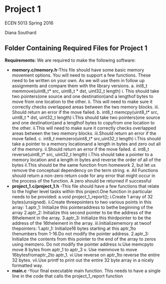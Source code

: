 # Project 1

ECEN 5013 Spring 2016

Diana Southard

## Folder Containing Required Files for Project 1

__Requirements:__
We are required to make the following software:
* **memory.c/memory.h**-This file should have some basic memory movement options. You will need to support a few functions. These need to be written on your own. As we will use them in follow up assignments and compare them with the library versions.
	a. int8\_t memmove(uint8\_t* src, uint8\_t * dst, uint32_t length)
		i. This should take two pointers(one source and one destination)and a lengthof bytes to move from one location to the other.
		ii. This will need to make sure it correctly checks overlapped areas between the two memory blocks.
		iii. Should return an error if the move failed.
	b. int8\_t memcpy(uint8\_t* src, uint8\_t * dst, uint32_t length)
		i.This should take two pointers(one source and one destination)and a lengthof bytes to copyfrom one location to the other.
		ii.This will need to make sure it correctly checks overlapped areas between the two memory blocks.
		iii.Should return an error if the move failed.
	c. int8\_t memzero(uint8\_t* src,uint32_t length)
		i.This should take a pointer to a memory locationand a length in bytes and zero out all of the memory.
		ii.Should return an error if the move failed.
	d. int8\_t reverse(uint8\_t* src, uint32_t length)
		i.This should take a pointer to a memory location and a length in bytes and reverse the order of all of the bytes
		ii.This should be the same function from homework 2, but let us remove the conceptual dependency on the term string. 
	e. All Functions should return a non-zero return code for any error that might occur in the process of the function. A zero should be returned if successful
* **project_1.c/project_1.h** -This file should have a few functions that relate to the higher level tasks within this project.One function in particular needs to be provided:
	a.void project\_1_report();
		i.Create 1 array of 32 bytes(unsigned).
		ii.Create threepointers to two various points in this array:
			1.aptr_1: Initialize this pointeraddress to bethe beginning of the array
			2.aptr_2: Initialize this second pointer to be the address of the 8thelement in the array.
			3.aptr_3: Initialize this thirdpointer to be the address of the 16thelement in the array.
		iii.Initializememory at twoof thepointers:
			1.aptr_1: Initialize16 bytes starting at this aptr_1to thenumbers from 1-16.Do not modify the pointer address.
			2.aptr_3: Initialize the contents from this pointer to the end of the array to zeros using memzero. Do not modify the pointer address
		iv.Use memcpyto move 8 bytes from aptr_1 to aptr_3
		v. Use memmove to move 16bytesfromaptr_2to aptr_1. 
		vi.Use reverse on aptr_1to reverse the entire 32 bytes.
		vii.Use printf to print out the entire 32 byte array in a nicely formatted way.
* **main.c** -Your final executable main function. This needs to have a single line in the code that calls the project\_1_report function


